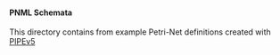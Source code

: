 #### PNML Schemata

This directory contains from example Petri-Net definitions created with 
[PIPEv5](https://github.com/sarahtattersall/PIPE)
